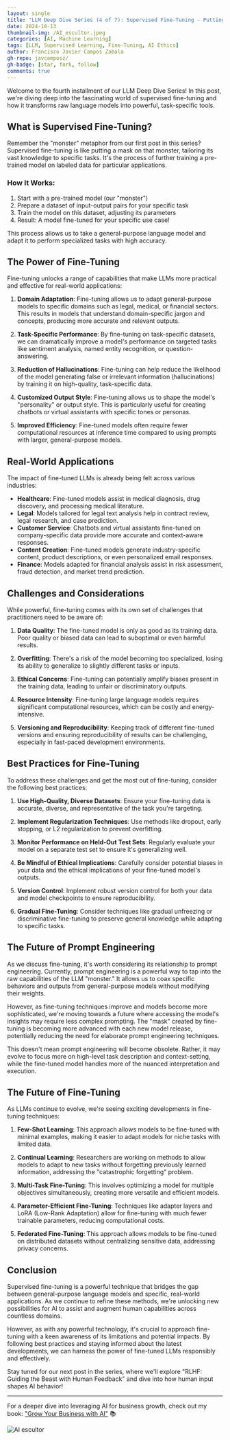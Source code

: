 ```yaml
---
layout: single
title: "LLM Deep Dive Series (4 of 7): Supervised Fine-Tuning - Putting the Mask on the Monster"
date: 2024-10-13
thumbnail-img: /AI_escultor.jpeg
categories: [AI, Machine Learning]
tags: [LLM, Supervised Learning, Fine-Tuning, AI Ethics]
author: Francisco Javier Campos Zabala
gh-repo: javcamposz/
gh-badge: [star, fork, follow]
comments: true
---
```



Welcome to the fourth installment of our LLM Deep Dive Series! In this post, we're diving deep into the fascinating world of supervised fine-tuning and how it transforms raw language models into powerful, task-specific tools.

## What is Supervised Fine-Tuning?

Remember the "monster" metaphor from our first post in this series? Supervised fine-tuning is like putting a mask on that monster, tailoring its vast knowledge to specific tasks. It's the process of further training a pre-trained model on labeled data for particular applications.

### How It Works:

1. Start with a pre-trained model (our "monster")
2. Prepare a dataset of input-output pairs for your specific task
3. Train the model on this dataset, adjusting its parameters
4. Result: A model fine-tuned for your specific use case!

This process allows us to take a general-purpose language model and adapt it to perform specialized tasks with high accuracy.

## The Power of Fine-Tuning

Fine-tuning unlocks a range of capabilities that make LLMs more practical and effective for real-world applications:

1. **Domain Adaptation**: Fine-tuning allows us to adapt general-purpose models to specific domains such as legal, medical, or financial sectors. This results in models that understand domain-specific jargon and concepts, producing more accurate and relevant outputs.

2. **Task-Specific Performance**: By fine-tuning on task-specific datasets, we can dramatically improve a model's performance on targeted tasks like sentiment analysis, named entity recognition, or question-answering.

3. **Reduction of Hallucinations**: Fine-tuning can help reduce the likelihood of the model generating false or irrelevant information (hallucinations) by training it on high-quality, task-specific data.

4. **Customized Output Style**: Fine-tuning allows us to shape the model's "personality" or output style. This is particularly useful for creating chatbots or virtual assistants with specific tones or personas.

5. **Improved Efficiency**: Fine-tuned models often require fewer computational resources at inference time compared to using prompts with larger, general-purpose models.

## Real-World Applications

The impact of fine-tuned LLMs is already being felt across various industries:

- **Healthcare**: Fine-tuned models assist in medical diagnosis, drug discovery, and processing medical literature.
- **Legal**: Models tailored for legal text analysis help in contract review, legal research, and case prediction.
- **Customer Service**: Chatbots and virtual assistants fine-tuned on company-specific data provide more accurate and context-aware responses.
- **Content Creation**: Fine-tuned models generate industry-specific content, product descriptions, or even personalized email responses.
- **Finance**: Models adapted for financial analysis assist in risk assessment, fraud detection, and market trend prediction.

## Challenges and Considerations

While powerful, fine-tuning comes with its own set of challenges that practitioners need to be aware of:

1. **Data Quality**: The fine-tuned model is only as good as its training data. Poor quality or biased data can lead to suboptimal or even harmful results.

2. **Overfitting**: There's a risk of the model becoming too specialized, losing its ability to generalize to slightly different tasks or inputs.

3. **Ethical Concerns**: Fine-tuning can potentially amplify biases present in the training data, leading to unfair or discriminatory outputs.

4. **Resource Intensity**: Fine-tuning large language models requires significant computational resources, which can be costly and energy-intensive.

5. **Versioning and Reproducibility**: Keeping track of different fine-tuned versions and ensuring reproducibility of results can be challenging, especially in fast-paced development environments.

## Best Practices for Fine-Tuning

To address these challenges and get the most out of fine-tuning, consider the following best practices:

1. **Use High-Quality, Diverse Datasets**: Ensure your fine-tuning data is accurate, diverse, and representative of the task you're targeting.

2. **Implement Regularization Techniques**: Use methods like dropout, early stopping, or L2 regularization to prevent overfitting.

3. **Monitor Performance on Held-Out Test Sets**: Regularly evaluate your model on a separate test set to ensure it's generalizing well.

4. **Be Mindful of Ethical Implications**: Carefully consider potential biases in your data and the ethical implications of your fine-tuned model's outputs.

5. **Version Control**: Implement robust version control for both your data and model checkpoints to ensure reproducibility.

6. **Gradual Fine-Tuning**: Consider techniques like gradual unfreezing or discriminative fine-tuning to preserve general knowledge while adapting to specific tasks.

## The Future of Prompt Engineering

As we discuss fine-tuning, it's worth considering its relationship to prompt engineering. Currently, prompt engineering is a powerful way to tap into the raw capabilities of the LLM "monster." It allows us to coax specific behaviors and outputs from general-purpose models without modifying their weights.

However, as fine-tuning techniques improve and models become more sophisticated, we're moving towards a future where accessing the model's insights may require less complex prompting. The "mask" created by fine-tuning is becoming more advanced with each new model release, potentially reducing the need for elaborate prompt engineering techniques.

This doesn't mean prompt engineering will become obsolete. Rather, it may evolve to focus more on high-level task description and context-setting, while the fine-tuned model handles more of the nuanced interpretation and execution.

## The Future of Fine-Tuning

As LLMs continue to evolve, we're seeing exciting developments in fine-tuning techniques:

1. **Few-Shot Learning**: This approach allows models to be fine-tuned with minimal examples, making it easier to adapt models for niche tasks with limited data.

2. **Continual Learning**: Researchers are working on methods to allow models to adapt to new tasks without forgetting previously learned information, addressing the "catastrophic forgetting" problem.

3. **Multi-Task Fine-Tuning**: This involves optimizing a model for multiple objectives simultaneously, creating more versatile and efficient models.

4. **Parameter-Efficient Fine-Tuning**: Techniques like adapter layers and LoRA (Low-Rank Adaptation) allow for fine-tuning with much fewer trainable parameters, reducing computational costs.

5. **Federated Fine-Tuning**: This approach allows models to be fine-tuned on distributed datasets without centralizing sensitive data, addressing privacy concerns.

## Conclusion

Supervised fine-tuning is a powerful technique that bridges the gap between general-purpose language models and specific, real-world applications. As we continue to refine these methods, we're unlocking new possibilities for AI to assist and augment human capabilities across countless domains.

However, as with any powerful technology, it's crucial to approach fine-tuning with a keen awareness of its limitations and potential impacts. By following best practices and staying informed about the latest developments, we can harness the power of fine-tuned LLMs responsibly and effectively.

Stay tuned for our next post in the series, where we'll explore "RLHF: Guiding the Beast with Human Feedback" and dive into how human input shapes AI behavior!

---

For a deeper dive into leveraging AI for business growth, check out my book: ["Grow Your Business with AI"](https://bit.ly/4b31PEG) 📚

![AI escultor](/AI_escultor.jpeg)